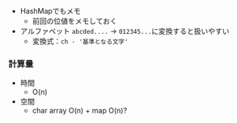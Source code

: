 - HashMapでもメモ
  - 前回の位値をメモしておく
- アルファベット `abcded....` -> `012345...`に変換すると扱いやすい
  - 変換式：`ch - '基準となる文字'`

### 計算量
- 時間
  - O(n)
- 空間
  - char array O(n) + map O(n)?


